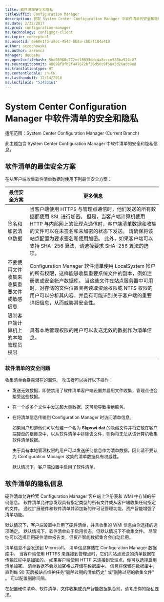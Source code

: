 ```yaml
---
title: 软件清单安全和隐私
titleSuffix: Configuration Manager
description: 获取 System Center Configuration Manager 中软件清单的安全和隐私信息。
ms.date: 2/22/2017
ms.prod: configuration-manager
ms.technology: configmgr-client
ms.topic: conceptual
ms.assetid: 8e68e1fb-a8ec-4543-bb8a-cbbaf184a418
author: aczechowski
ms.author: aaroncz
manager: dougeby
ms.openlocfilehash: 5bd03980c772edf8033ddc4a8ccce336ba924c07
ms.sourcegitcommit: 48098f9fb2f447672bf36d50c9f58a3d26acb9ed
ms.translationtype: HT
ms.contentlocale: zh-CN
ms.lasthandoff: 12/14/2018
ms.locfileid: "53423161"
---
```

# <a name="security-and-privacy-for-software-inventory-in-system-center-configuration-manager"></a>System Center Configuration Manager 中软件清单的安全和隐私

适用范围：System Center Configuration Manager (Current Branch)

此主题包含 System Center Configuration Manager 中软件清单的安全和隐私信息。  

##  <a name="BKMK_Security_HardwareInventory"></a> 软件清单的最佳安全方案  
 在从客户端收集软件清单数据时使用下列最佳安全方案：  

|最佳安全方案|更多信息|  
|----------------------------|----------------------|  
|签名和加密清单数据|当客户端使用 HTTPS 与管理点通信时，他们发送的所有数据都使用 SSL 进行加密。 但是，当客户端计算机使用 HTTP 与内部网上的管理点通信时，客户端清单数据和收集的文件可以在未签名和未加密的状态下发送。 请确保将该站点配置为要求签名和使用加密。 此外，如果客户端可以支持 SHA-256 算法，请选择要求 SHA-256 算法的选项。|  
|不要使用文件收集来收集重要文件或敏感信息|Configuration Manager 软件清单使用 LocalSystem 帐户的所有权限，这样能够收集重要系统文件的副本，例如注册表或安全帐户数据库。 当这些文件在站点服务器中可用时，对存储的文件位置具有读取资源权限或 NTFS 权限的用户可以分析其内容，并且有可能识别关于客户端的重要详细信息，从而威胁其安全性。|  
|限制客户端计算机上的本地管理员权限|具有本地管理权限的用户可以发送无效的数据作为清单信息。|  

### <a name="security-issues-for-software-inventory"></a>软件清单的安全问题  
 收集清单会暴露潜在的漏洞。 攻击者可以执行以下操作：  

- 发送无效数据，即使禁用了软件清单客户端设置并启用文件收集，管理点也会接受这些数据。  

- 在一个或多个文件中发送超大量数据，这可能导致拒绝服务。  

- 在将清单信息传输到 Configuration Manager 时访问清单信息。  

  如果用户知道他们可以创建一个名为 **Skpswi.dat** 的隐藏文件并将它放在客户端硬盘的根目录中，以从软件清单中排除该文件，则你将无法从该计算机收集软件清单数据。  

  由于具有本地管理权限的用户可以发送任何信息作为清单数据，因此请不要认为 Configuration Manager 收集的清单数据具有权威性。  

  默认情况下，客户端设置中启用了软件清单。  

##  <a name="BKMK_Privacy_HardwareInventory"></a> 软件清单的隐私信息  
 硬件清单允许检索 Configuration Manager 客户端上注册表和 WMI 中存储的任何信息。 软件清单允许您发现具有指定类型的所有文件或从客户端收集任何指定的文件。 通过扩展硬件和软件清单并添加新的许可证管理功能，资产智能增强了清单功能。  

 默认情况下，客户端设置中启用了硬件清单，并且收集的 WMI 信息由你选择的选项确定。 默认情况下，软件清单处于启用状态，但默认情况下不收集文件。 尽管你可以选择启用硬件清单报告类，但资产智能数据集合会自动启用。  

 清单信息不会发送到 Microsoft。 清单信息存储在 Configuration Manager 数据库中。 当客户端使用 HTTPS 来连接到管理点时，它们向站点发送的清单数据在传输过程中是加密的。 如果客户端使用 HTTP 来连接到管理点，你可以选择启用清单加密。 清单数据不会以加密格式存储在数据库中。 信息将保留在数据库中，直到每 90 天后被站点维护任务“删除过期的清单历史”  或“删除过期的收集文件”  。 可以配置删除间隔。  

 在配置硬件清单、软件清单、文件收集或资产智能数据集合前，请考虑你的隐私要求。  
